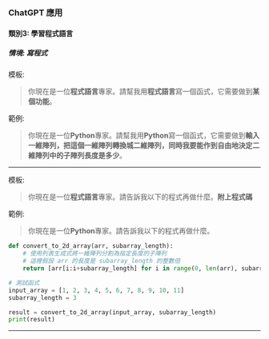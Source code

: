 ### ChatGPT 應用

#### 類別3: 學習程式語言
##### 情境: 寫程式

模板:
> 你現在是一位**程式語言**專家。請幫我用**程式語言**寫一個函式，它需要做到**某個功能**。

範例:
> 你現在是一位**Python**專家。請幫我用**Python**寫一個函式，它需要做到**輸入一維陣列，把這個一維陣列轉換城二維陣列，同時我要能作到自由地決定二維陣列中的子陣列長度是多少**。
---

模板:
> 你現在是一位**程式語言**專家。請告訴我以下的程式再做什麼。**附上程式碼**

範例:
> 你現在是一位**Python**專家。請告訴我以下的程式再做什麼。
```Python
def convert_to_2d_array(arr, subarray_length):
    # 使用列表生成式將一維陣列分割為指定長度的子陣列
    # 這裡假設 arr 的長度是 subarray_length 的整數倍
    return [arr[i:i+subarray_length] for i in range(0, len(arr), subarray_length)]

# 測試函式
input_array = [1, 2, 3, 4, 5, 6, 7, 8, 9, 10, 11]
subarray_length = 3

result = convert_to_2d_array(input_array, subarray_length)
print(result)
```
---
